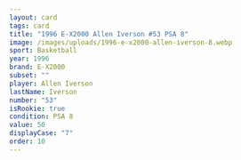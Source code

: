 ```yaml
---
layout: card
tags: card
title: "1996 E-X2000 Allen Iverson #53 PSA 8"
image: /images/uploads/1996-e-x2000-allen-iverson-8.webp
sport: Basketball
year: 1996
brand: E-X2000
subset: ""
player: Allen Iverson
lastName: Iverson
number: "53"
isRookie: true
condition: PSA 8
value: 50
displayCase: "7"
order: 10
---
```

